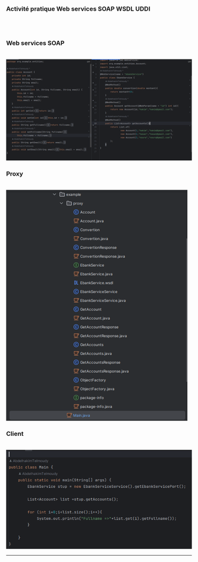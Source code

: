 <h3>Activité pratique Web services SOAP WSDL UDDI</h3>
<br/><br/>
<h3> Web services SOAP</h3>
<br/>
<img src="captures/webservice.png">
<br/>
<h3> Proxy</h3>
<br/>
<img src="captures/proxy.png">
<br/>
<h3>Client</h3>
<br/>
<img src="captures/client.png">
<hr/>